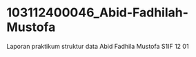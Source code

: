 # 103112400046_Abid-Fadhilah-Mustofa
Laporan praktikum struktur data Abid Fadhila Mustofa S1IF 12 01
